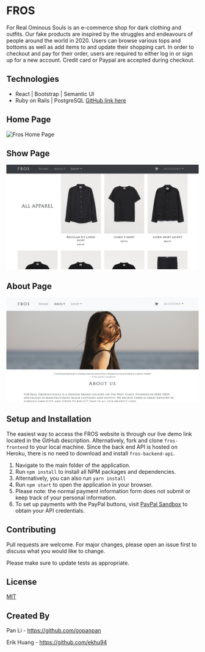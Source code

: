 # FROS

For Real Ominous Souls is an e-commerce shop for dark clothing and outfits. Our fake products are inspired by the struggles and endeavours of people around the world in 2020. Users can browse various tops and bottoms as well as add items to and update their shopping cart. In order to checkout and pay for their order, users are required to either log in or sign up for a new account. Credit card or Paypal are accepted during checkout.

## Technologies

-   React | Bootstrap | Semantic UI
-   Ruby on Rails | PostgreSQL [GitHub link here](https://github.com/oopanpan/FROS_server)

## Home Page

![Fros Home Page](/fros-home.png)

## Show Page

![Fros Home Page](/fros-show.png)

## About Page

![Fros Home Page](/fros-about.png)

## Setup and Installation

The easiest way to access the FROS website is through our live demo link located in the GitHub description. Alternatively, fork and clone `fros-frontend` to your local machine. Since the back end API is hosted on Heroku, there is no need to download and install `fros-backend-api`.

1. Navigate to the main folder of the application.
2. Run `npm install` to install all NPM packages and dependencies.
3. Alternatively, you can also run `yarn install`
4. Run `npm start` to open the application in your browser.
5. Please note: the normal payment information form does not submit or keep track of your personal information.
6. To set up payments with the PayPal buttons, visit [PayPal Sandbox](https://developer.paypal.com/docs/platforms/get-started/) to obtain your API credentials.

## Contributing

Pull requests are welcome. For major changes, please open an issue first to discuss what you would like to change.

Please make sure to update tests as appropriate.

## License

[MIT](https://choosealicense.com/licenses/mit/)

## Created By

Pan Li - https://github.com/oopanpan

Erik Huang - https://github.com/ekhu94
